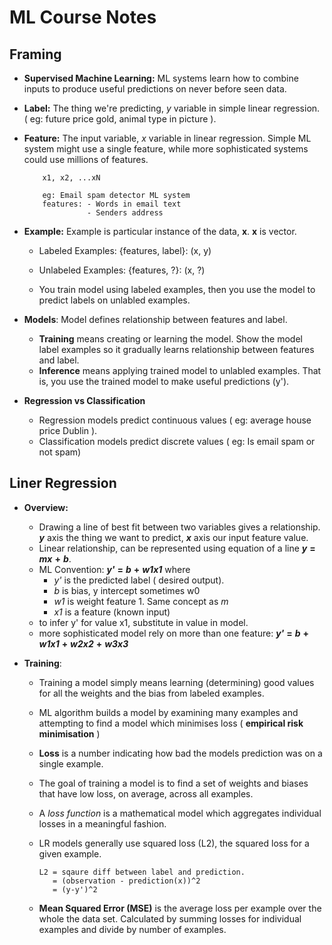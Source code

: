 # ML Course Notes

## Framing

- **Supervised Machine Learning:** ML systems learn how to combine inputs to produce useful predictions on never before seen data.

- **Label:**  The thing we're predicting, *y* variable in simple linear regression. ( eg: future price gold, animal type in picture ).

- **Feature:** The input variable, *x* variable in linear regression. Simple ML system might use a single feature, while more sophisticated systems could use millions of features.

          x1, x2, ...xN

          eg: Email spam detector ML system
          features: - Words in email text
                    - Senders address

- **Example:** Example is particular instance of  the data, **x**. **x** is vector.
  - Labeled Examples: {features, label}: (x, y)
  - Unlabeled Examples: {features, ?}: (x, ?)

  - You train model using labeled examples, then you use the model to predict labels on unlabled examples.

- **Models**: Model defines relationship between features and label.
  - **Training** means creating or learning the model. Show the model label examples so it gradually learns relationship between features and label.
  - **Inference** means applying trained model to unlabled examples. That is, you use the trained model to make useful predictions (y').


- **Regression vs Classification**
  - Regression models predict continuous values
  ( eg: average house price Dublin ).
  - Classification models predict discrete values
  ( eg: Is email spam or not spam)

## Liner Regression

- **Overview:**
  - Drawing a line of best fit between two variables gives a relationship. ***y*** axis  the thing we want to predict, ***x*** axis our input feature value.
  - Linear relationship, can be represented using equation of a line ***y*** **=** ***mx*** **+** ***b***.
  - ML Convention: ***y'*** **=** ***b*** **+** ***w1x1*** where
    - *y'* is the predicted label ( desired output).
    - *b* is bias, y intercept sometimes w0
    - *w1* is weight feature 1. Same concept as *m*
    - *x1* is a feature (known input)
  - to infer y' for value x1, substitute in value in model.
  - more sophisticated model rely on more than one feature: ***y'*** **=** ***b*** **+** ***w1x1*** **+** ***w2x2*** **+** ***w3x3***

- **Training**:

  - Training a model simply means learning        (determining) good values for all the weights and the bias from labeled examples.
  - ML algorithm builds a model by examining many examples and attempting to find a model which minimises loss ( **empirical risk minimisation** )
  - **Loss** is a number indicating how bad the models prediction was on a single example.
  - The goal of training a model is to find a set of weights and biases that have low loss, on average, across all examples.
  - A *loss function* is a mathematical model which aggregates individual losses in a meaningful fashion.
  - LR models generally use squared loss (L2), the squared loss for a given example.

        L2 = sqaure diff between label and prediction.
           = (observation - prediction(x))^2
           = (y-y')^2
  - **Mean Squared Error (MSE)** is the average loss per example over the whole the data set. Calculated by summing losses for individual examples and divide by number of examples. 

